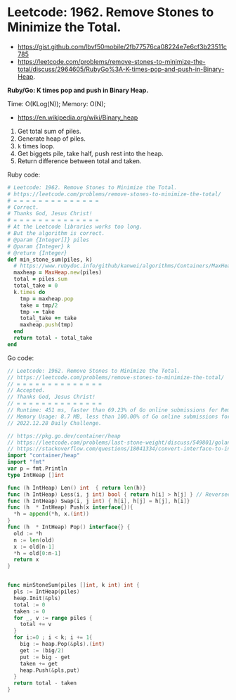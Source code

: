 # Leetcode: 1962. Remove Stones to Minimize the Total.

- https://gist.github.com/lbvf50mobile/2fb77576ca08224e7e6cf3b23511c785
- https://leetcode.com/problems/remove-stones-to-minimize-the-total/discuss/2964605/RubyGo%3A-K-times-pop-and-push-in-Binary-Heap.

**Ruby/Go: K times pop and push in Binary Heap.**

Time: O(KLog(N)); Memory: O(N);

- https://en.wikipedia.org/wiki/Binary_heap

1. Get total sum of piles.
2. Generate heap of piles.
3. `k` times loop.
4. Get biggets pile, take half, push rest into the heap.
5. Return difference between total and taken.

Ruby code:
```Ruby
# Leetcode: 1962. Remove Stones to Minimize the Total.
# https://leetcode.com/problems/remove-stones-to-minimize-the-total/
# = = = = = = = = = = = = = =
# Correct.
# Thanks God, Jesus Christ!
# = = = = = = = = = = = = = =
# At the Leetcode libraries works too long.
# But the algorithm is correct.
# @param {Integer[]} piles
# @param {Integer} k
# @return {Integer}
def min_stone_sum(piles, k)
  # https://www.rubydoc.info/github/kanwei/algorithms/Containers/MaxHeap
  maxheap = MaxHeap.new(piles)
  total = piles.sum
  total_take = 0
  k.times do
    tmp = maxheap.pop
    take = tmp/2
    tmp -= take
    total_take += take
    maxheap.push(tmp)
  end
  return total - total_take
end
```
Go code:
```Go
// Leetcode: 1962. Remove Stones to Minimize the Total.
// https://leetcode.com/problems/remove-stones-to-minimize-the-total/
// = = = = = = = = = = = = = =
// Accepted.
// Thanks God, Jesus Christ!
// = = = = = = = = = = = = = =
// Runtime: 451 ms, faster than 69.23% of Go online submissions for Remove Stones to Minimize the Total.
// Memory Usage: 8.7 MB, less than 100.00% of Go online submissions for Remove Stones to Minimize the Total.
// 2022.12.28 Daily Challenge.

// https://pkg.go.dev/container/heap
// https://leetcode.com/problems/last-stone-weight/discuss/549801/golang-using-containerheap
// https://stackoverflow.com/questions/18041334/convert-interface-to-int
import "container/heap"
import "fmt"
var p = fmt.Println
type IntHeap []int

func (h IntHeap) Len() int  { return len(h)}
func (h IntHeap) Less(i, j int) bool { return h[i] > h[j] } // Reversed!
func (h IntHeap) Swap(i, j int) { h[i], h[j] = h[j], h[i]}
func (h  * IntHeap) Push(x interface{}){
  *h = append(*h, x.(int))
}
func (h  * IntHeap) Pop() interface{} {
  old := *h
  n := len(old)
  x := old[n-1]
  *h = old[0:n-1]
  return x
}


func minStoneSum(piles []int, k int) int {
  pls := IntHeap(piles)
  heap.Init(&pls)
  total := 0 
  taken := 0
  for _, v := range piles {
    total += v
  }
  for i:=0 ; i < k; i += 1{
    big := heap.Pop(&pls).(int)
    get := (big/2)
    put := big - get
    taken += get
    heap.Push(&pls,put)
  }
  return total - taken
}
```
